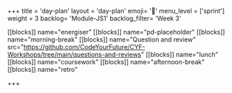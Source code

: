 +++
title = 'day-plan'
layout = 'day-plan'
emoji= '📝'
menu_level = ['sprint']
weight = 3
backlog= 'Module-JS1'
backlog_filter= 'Week 3'

[[blocks]]
name="energiser"
[[blocks]]
name="pd-placeholder"
[[blocks]]
name="morning-break"
[[blocks]]
name="Question and review"
src="https://github.com/CodeYourFuture/CYF-Workshops/tree/main/questions-and-reviews"
[[blocks]]
name="lunch"
[[blocks]]
name="coursework"
[[blocks]]
name="afternoon-break"
[[blocks]]
name="retro"

+++
